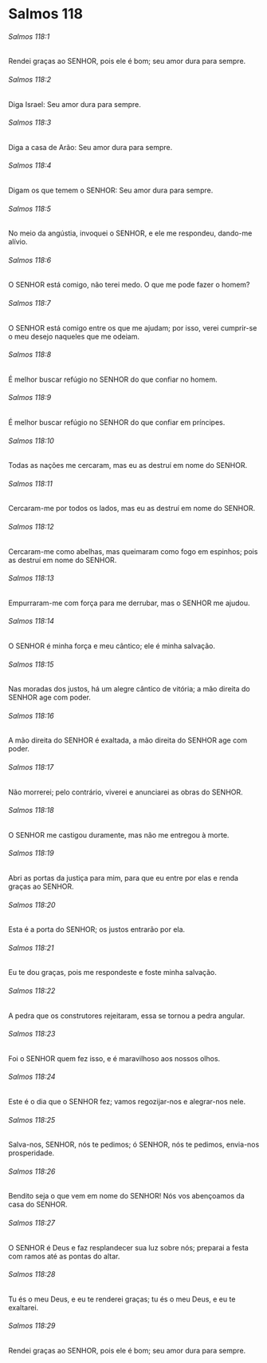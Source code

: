 # Salmos 118

###### Salmos 118:1

Rendei graças ao SENHOR, pois ele é bom; seu amor dura para sempre.

###### Salmos 118:2

Diga Israel: Seu amor dura para sempre.

###### Salmos 118:3

Diga a casa de Arão: Seu amor dura para sempre.

###### Salmos 118:4

Digam os que temem o SENHOR: Seu amor dura para sempre.

###### Salmos 118:5

No meio da angústia, invoquei o SENHOR, e ele me respondeu, dando-me alívio.

###### Salmos 118:6

O SENHOR está comigo, não terei medo. O que me pode fazer o homem?

###### Salmos 118:7

O SENHOR está comigo entre os que me ajudam; por isso, verei cumprir-se o meu desejo naqueles que me odeiam.

###### Salmos 118:8

É melhor buscar refúgio no SENHOR do que confiar no homem.

###### Salmos 118:9

É melhor buscar refúgio no SENHOR do que confiar em príncipes.

###### Salmos 118:10

Todas as nações me cercaram, mas eu as destruí em nome do SENHOR.

###### Salmos 118:11

Cercaram-me por todos os lados, mas eu as destruí em nome do SENHOR.

###### Salmos 118:12

Cercaram-me como abelhas, mas queimaram como fogo em espinhos; pois as destruí em nome do SENHOR.

###### Salmos 118:13

Empurraram-me com força para me derrubar, mas o SENHOR me ajudou.

###### Salmos 118:14

O SENHOR é minha força e meu cântico; ele é minha salvação.

###### Salmos 118:15

Nas moradas dos justos, há um alegre cântico de vitória; a mão direita do SENHOR age com poder.

###### Salmos 118:16

A mão direita do SENHOR é exaltada, a mão direita do SENHOR age com poder.

###### Salmos 118:17

Não morrerei; pelo contrário, viverei e anunciarei as obras do SENHOR.

###### Salmos 118:18

O SENHOR me castigou duramente, mas não me entregou à morte.

###### Salmos 118:19

Abri as portas da justiça para mim, para que eu entre por elas e renda graças ao SENHOR.

###### Salmos 118:20

Esta é a porta do SENHOR; os justos entrarão por ela.

###### Salmos 118:21

Eu te dou graças, pois me respondeste e foste minha salvação.

###### Salmos 118:22

A pedra que os construtores rejeitaram, essa se tornou a pedra angular.

###### Salmos 118:23

Foi o SENHOR quem fez isso, e é maravilhoso aos nossos olhos.

###### Salmos 118:24

Este é o dia que o SENHOR fez; vamos regozijar-nos e alegrar-nos nele.

###### Salmos 118:25

Salva-nos, SENHOR, nós te pedimos; ó SENHOR, nós te pedimos, envia-nos prosperidade.

###### Salmos 118:26

Bendito seja o que vem em nome do SENHOR! Nós vos abençoamos da casa do SENHOR.

###### Salmos 118:27

O SENHOR é Deus e faz resplandecer sua luz sobre nós; preparai a festa com ramos até as pontas do altar.

###### Salmos 118:28

Tu és o meu Deus, e eu te renderei graças; tu és o meu Deus, e eu te exaltarei.

###### Salmos 118:29

Rendei graças ao SENHOR, pois ele é bom; seu amor dura para sempre.

